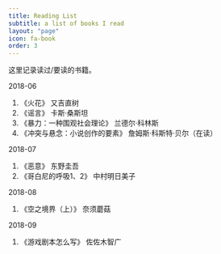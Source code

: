 ```yaml
---
title: Reading List
subtitle: a list of books I read
layout: "page"
icon: fa-book
order: 3
---
```


这里记录读过/要读的书籍。

2018-06
1. 《火花》 又吉直树
2. 《谣言》 卡斯·桑斯坦
3. 《暴力：一种围观社会理论》 兰德尔·科林斯
4. 《冲突与悬念：小说创作的要素》 詹姆斯·科斯特·贝尔（在读）

2018-07
1. 《恶意》 东野圭吾
2. 《哥白尼的呼吸1、2》 中村明日美子

2018-08
1. 《空之境界（上）》 奈须蘑菇

2018-09
1. 《游戏剧本怎么写》 佐佐木智广
